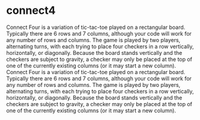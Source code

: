 # connect4
Connect Four is a variation of tic-tac-toe played on a rectangular board. Typically there are 6 rows and 7  columns, although your code will work for any number of rows and columns. The game is played by two players, alternating turns, with each trying to place four checkers in a row  vertically, horizontally, or diagonally. Because the board stands vertically and the checkers are subject to  gravity, a checker may only be placed at the top of one of the currently existing columns (or it may start a  new column). Connect Four is a variation of tic-tac-toe played on a rectangular board. Typically there are 6 rows and 7  columns, although your code will work for any number of rows and columns. The game is played by two players, alternating turns, with each trying to place four checkers in a row  vertically, horizontally, or diagonally. Because the board stands vertically and the checkers are subject to  gravity, a checker may only be placed at the top of one of the currently existing columns (or it may start a  new column).
